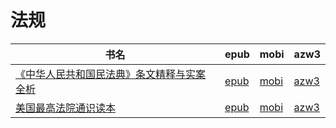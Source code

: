 # 法规

| 书名 | epub | mobi | azw3 |
| --- | --- | --- | --- |
| [《中华人民共和国民法典》条文精释与实案全析](http://ct.dalanmei.com/f/31084289-570353157-e551c1) | [epub](http://ct.dalanmei.com/f/31084289-570353157-e551c1) | [mobi](http://ct.dalanmei.com/f/31084289-570161128-90e767) | [azw3](http://ct.dalanmei.com/f/31084289-571401461-78f3e1) |
| [美国最高法院通识读本](http://ct.dalanmei.com/f/31084289-571789901-8f306c) | [epub](http://ct.dalanmei.com/f/31084289-571789901-8f306c) | [mobi](http://ct.dalanmei.com/f/31084289-571457043-19f86b) | [azw3](http://ct.dalanmei.com/f/31084289-571895245-ee7c3e) |
